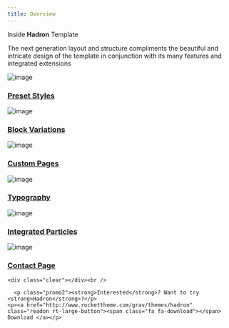 ```yaml
---
title: Overview
---
```


<div class="rt-center">
	<p class="promo1">Inside <strong>Hadron</strong> Template</p>
      <p class="promo2">The next generation layout and structure compliments the beautiful and intricate design of the template in conjunction with its many features and integrated extensions</p>
	<div class="gantry-width-container">
		<div class="gantry-width-33">
			<div class="gantry-width-spacer">
				<span class="rt-image"><img src="gantry-media://rocketlauncher/features/features-overview/feature-01.jpg" alt="image" /></span>
				<h3><a href="../home">Preset Styles</a></h3>
			</div>
		</div>
		<div class="gantry-width-33">
			<div class="gantry-width-spacer">
				<span class="rt-image"><img src="gantry-media://rocketlauncher/features/features-overview/feature-03.jpg" alt="image" /></span>
				<h3><a href="../features/block-variations">Block Variations</a></h3>
			</div>
		</div>
		<div class="gantry-width-33">
			<div class="gantry-width-spacer">
				<span class="rt-image"><img src="gantry-media://rocketlauncher/features/features-overview/feature-07.jpg" alt="image" /></span>
				<h3><a href="../pages/overview">Custom Pages</a></h3>
			</div>
		</div>
		<div class="gantry-width-33">
			<div class="gantry-width-spacer">
				<span class="rt-image"><img src="gantry-media://rocketlauncher/features/features-overview/feature-05.jpg" alt="image" /></span>
				<h3><a href="../features/typography">Typography</a></h3>
			</div>
		</div>
		<div class="gantry-width-33">
			<div class="gantry-width-spacer">
				<span class="rt-image"><img src="gantry-media://rocketlauncher/features/features-overview/feature-06.jpg" alt="image" /></span>
				<h3><a href="../home">Integrated Particles</a></h3>
			</div>
		</div>
		<div class="gantry-width-33">
			<div class="gantry-width-spacer">
				<span class="rt-image"><img src="gantry-media://rocketlauncher/features/features-overview/feature-08.jpg" alt="image" /></span>
				<h3><a href="../pages/contact">Contact Page</a></h3>
			</div>
		</div>
	</div>

	<div class="clear"></div><br />

	  <p class="promo2"><strong>Interested</strong>? Want to try <strong>Hadron</strong>?</p>
	<p><a href="http://www.rockettheme.com/grav/themes/hadron" class="readon rt-large-button"><span class="fa fa-download"></span> Download </a></p>